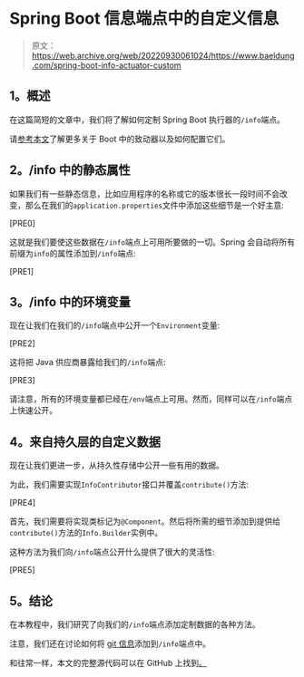 # Spring Boot 信息端点中的自定义信息

> 原文：<https://web.archive.org/web/20220930061024/https://www.baeldung.com/spring-boot-info-actuator-custom>

## **1。概述**

在这篇简短的文章中，我们将了解如何定制 Spring Boot 执行器的`/info`端点。

请[参考本文](/web/20220529021632/https://www.baeldung.com/spring-boot-actuators)了解更多关于 Boot 中的致动器以及如何配置它们。

## **2。/info 中的静态属性**

如果我们有一些静态信息，比如应用程序的名称或它的版本很长一段时间不会改变，那么在我们的`application.properties`文件中添加这些细节是一个好主意:

[PRE0]

这就是我们要使这些数据在`/info`端点上可用所要做的一切。Spring 会自动将所有前缀为`info`的属性添加到`/info`端点:

[PRE1]

## **3。/info 中的环境变量**

现在让我们在我们的`/info`端点中公开一个`Environment`变量:

[PRE2]

这将把 Java 供应商暴露给我们的`/info`端点:

[PRE3]

请注意，所有的环境变量都已经在`/env`端点上可用。然而，同样可以在`/info`端点上快速公开。

## **4。来自持久层的自定义数据**

现在让我们更进一步，从持久性存储中公开一些有用的数据。

为此，我们需要实现`InfoContributor`接口并覆盖`contribute()`方法:

[PRE4]

首先，我们需要将实现类标记为`@Component`。然后将所需的细节添加到提供给`contribute()`方法的`Info.Builder`实例中。

这种方法为我们向`/info`端点公开什么提供了很大的灵活性:

[PRE5]

## **5。结论**

在本教程中，我们研究了向我们的`/info`端点添加定制数据的各种方法。

注意，我们还在讨论如何将 [git 信息](/web/20220529021632/https://www.baeldung.com/spring-git-information)添加到`/info`端点中。

和往常一样，本文的完整源代码可以在 GitHub 上找到[。](https://web.archive.org/web/20220529021632/https://github.com/eugenp/tutorials/tree/master/spring-boot-modules/spring-boot-actuator)
